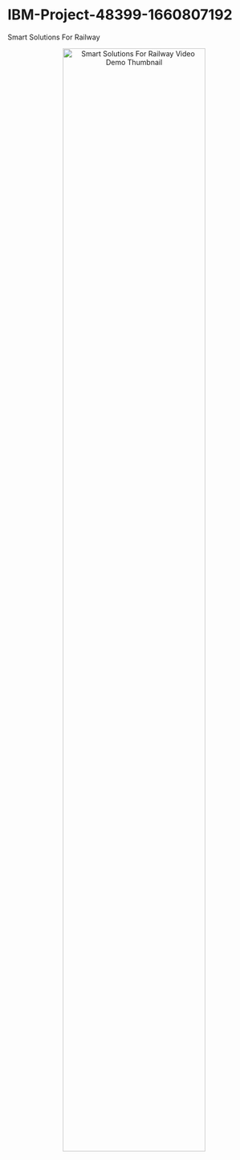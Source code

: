 # IBM-Project-48399-1660807192
Smart Solutions For Railway

<a href="https://youtu.be/Si5Li1XYv4g" title="Smart Solutions For Railway Video Demo">
  <p align="center">
    <img width="75%" src="https://img.youtube.com/vi/Si5Li1XYv4g/maxresdefault.jpg" alt="Smart Solutions For Railway Video Demo Thumbnail"/>
  </p>
</a>
